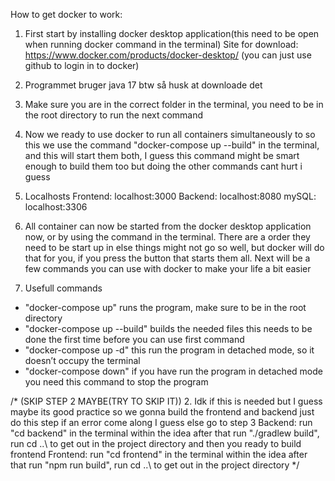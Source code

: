 How to get docker to work:

1. First start by installing docker desktop application(this need to be open when running docker command in the terminal) 
Site for download: https://www.docker.com/products/docker-desktop/ (you can just use github to login in to docker)

2. Programmet bruger java 17 btw så husk at downloade det

3. Make sure you are in the correct folder in the terminal, you need to be in the root directory to run the next command

4. Now we ready to use docker to run all containers simultaneously to so this we use the command "docker-compose up --build" in the terminal, and this will start them both, I guess this command might be smart enough to build them too but doing the other commands cant hurt i guess

5. Localhosts
Frontend: localhost:3000
Backend: localhost:8080
mySQL: localhost:3306

6. All container can now be started from the docker desktop application now, or by using the command in the terminal. There are a order they need to be start up in else things might not go so well, but docker will do that for you, if you press the button that starts them all. Next will be a few commands you can use with docker to make your life a bit easier

7. Usefull commands
- "docker-compose up" runs the program, make sure to be in the root directory
- "docker-compose up --build" builds the needed files this needs to be done the first time before you can use first command
- "docker-compose up -d" this run the program in detached mode, so it doesn’t occupy the terminal
- "docker-compose down" if you have run the program in detached mode you need this command to stop the program










/*
(SKIP STEP 2 MAYBE(TRY TO SKIP IT))
2. Idk if this is needed but I guess maybe its good practice so we gonna build the frontend and backend just do this step if an error come along I guess else go to step 3
Backend: run "cd backend" in the terminal within the idea after that run "./gradlew build", run cd ..\ to get out in the project directory and then you ready to build frontend
Frontend: run "cd frontend" in the terminal within the idea after that run "npm run build", run cd ..\ to get out in the project directory
*/
